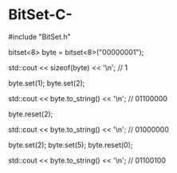 # BitSet-C-

#include "BitSet.h"

bitset<8> byte = bitset<8>("00000001");

std::cout << sizeof(byte) << '\n'; // 1

byte.set(1);
byte.set(2);

std::cout << byte.to_string() << '\n'; // 01100000

byte.reset(2);

std::cout << byte.to_string() << '\n'; // 01000000

byte.set(2);
byte.set(5);
byte.reset(0);

std::cout << byte.to_string() << '\n'; // 01100100
